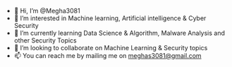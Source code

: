 - 👋 Hi, I’m @Megha3081
- 👀 I’m interested in Machine learning, Artificial intelligence & Cyber Security
- 🌱 I’m currently learning Data Science & Algorithm, Malware Analysis and other Security Topics
- 💞️ I’m looking to collaborate on Machine Learning & Security topics
- 📫 You can reach me by mailing me on meghas3081@gmail.com

<!---
Megha3081/Megha3081 is a ✨ special ✨ repository because its `README.md` (this file) appears on your GitHub profile.
You can click the Preview link to take a look at your changes.
--->
